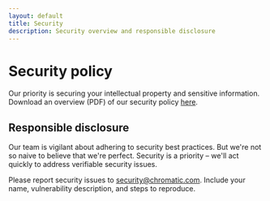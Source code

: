 ```yaml
---
layout: default
title: Security
description: Security overview and responsible disclosure
---
```


# Security policy

Our priority is securing your intellectual property and sensitive information. Download an overview (PDF) of our security policy [here](assets/Chroma-Security-Policy.pdf).

## Responsible disclosure

Our team is vigilant about adhering to security best practices. But we're not so naive to believe that we're perfect. Security is a priority – we'll act quickly to address verifiable security issues.

Please report security issues to [security@chromatic.com](mailto:security@chromatic.com). Include your name, vulnerability description, and steps to reproduce.
